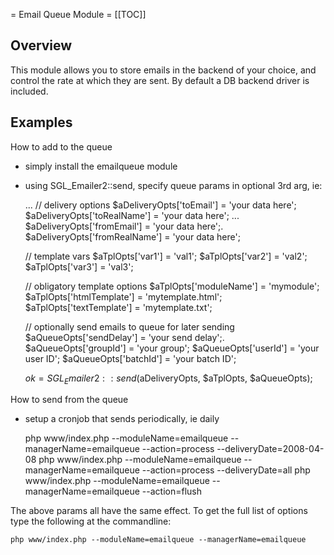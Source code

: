 <!-- Name: Modules/EmailQueue -->
<!-- Version: 1 -->
<!-- Last-Modified: 2008/05/21 16:10:25 -->
<!-- Author: demian -->
= Email Queue Module = 
[[TOC]]
## Overview
This module allows you to store emails in the backend of your choice, and control the rate at which they are sent.  By default a DB backend driver is included.

## Examples
How to add to the queue
 * simply install the emailqueue module
 * using SGL_Emailer2::send, specify queue params in optional 3rd arg, ie:


    ...
    // delivery options
    $aDeliveryOpts['toEmail']  = 'your data here';
    $aDeliveryOpts['toRealName'] = 'your data here';
    ...
    $aDeliveryOpts['fromEmail'] = 'your data here';.
    $aDeliveryOpts['fromRealName']  = 'your data here';
    
    // template vars
    $aTplOpts['var1'] = 'val1';
    $aTplOpts['var2'] = 'val2';
    $aTplOpts['var3'] = 'val3';
    
    // obligatory template options
    $aTplOpts['moduleName']    = 'mymodule';
    $aTplOpts['htmlTemplate']  = 'mytemplate.html';
    $aTplOpts['textTemplate'] = 'mytemplate.txt';
    
    // optionally send emails to queue for later sending
    $aQueueOpts['sendDelay'] = 'your send delay';.
    $aQueueOpts['groupId']  = 'your group';
    $aQueueOpts['userId']  = 'your user ID';
    $aQueueOpts['batchId']  = 'your batch ID';
    
    $ok = SGL_Emailer2::send($aDeliveryOpts, $aTplOpts, $aQueueOpts);



How to send from the queue
 * setup a cronjob that sends periodically, ie daily


    php www/index.php --moduleName=emailqueue --managerName=emailqueue --action=process --deliveryDate=2008-04-08
    php www/index.php --moduleName=emailqueue --managerName=emailqueue --action=process --deliveryDate=all
    php www/index.php --moduleName=emailqueue --managerName=emailqueue --action=flush

The above params all have the same effect.  To get the full list of options type the following at the commandline:


    php www/index.php --moduleName=emailqueue --managerName=emailqueue

